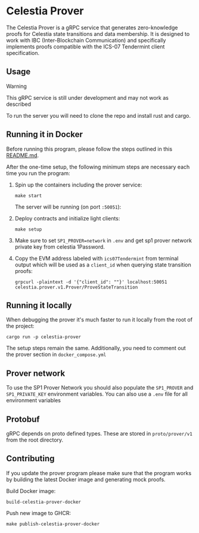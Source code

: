 # Celestia Prover

The Celestia Prover is a gRPC service that generates zero-knowledge proofs for Celestia state transitions and data membership. It is designed to work with IBC (Inter-Blockchain Communication) and specifically implements proofs compatible with the ICS-07 Tendermint client specification.

## Usage

> [!WARNING]
> This gRPC service is still under development and may not work as described

To run the server you will need to clone the repo and install rust and cargo.

## Running it in Docker

Before running this program, please follow the steps outlined in this [README.md](https://github.com/celestiaorg/celestia-zkevm-ibc-demo/blob/main/README.md).

After the one-time setup, the following minimum steps are necessary each time you run the program:

1. Spin up the containers including the prover service:

   ```shell
   make start
   ```

   The server will be running (on port `:50051`):

1. Deploy contracts and initialize light clients:

    ```shell
    make setup
    ```

1. Make sure to set `SP1_PROVER=network` in `.env` and get sp1 prover network private key from celestia 1Password.

1. Copy the EVM address labeled with `ics07Tendermint` from terminal output which will be used as a `client_id` when querying state transition proofs:

    ```shell
    grpcurl -plaintext -d '{"client_id": ""}' localhost:50051 celestia.prover.v1.Prover/ProveStateTransition
    ```

## Running it locally

When debugging the prover it's much faster to run it locally from the root of the project:

```shell
cargo run -p celestia-prover
```

The setup steps remain the same. Additionally, you need to comment out the prover section in  `docker_compose.yml`

## Prover network

To use the SP1 Prover Network you should also populate the `SP1_PROVER` and `SP1_PRIVATE_KEY` environment variables. You can also use a `.env` file for all environment variables

## Protobuf

gRPC depends on proto defined types. These are stored in `proto/prover/v1` from the root directory.

## Contributing

If you update the prover program please make sure that the program works by building the latest Docker image and generating mock proofs.

Build Docker image:

```shell
build-celestia-prover-docker
```

Push new image to GHCR:

```shell
make publish-celestia-prover-docker
```
